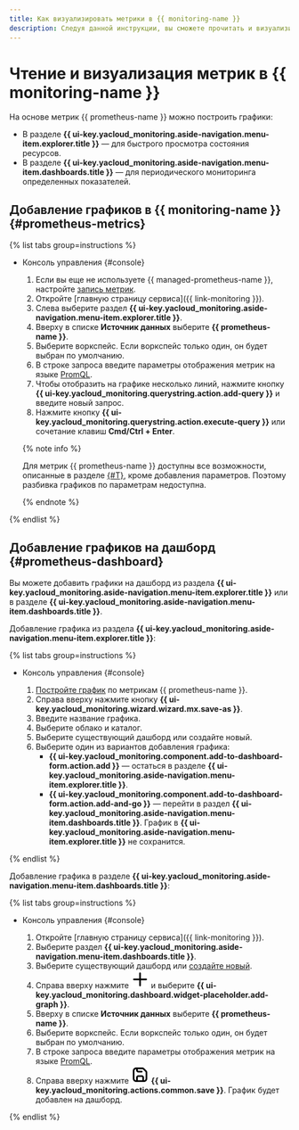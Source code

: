 ```yaml
---
title: Как визуализировать метрики в {{ monitoring-name }}
description: Следуя данной инструкции, вы сможете прочитать и визуализировать метрики {{ prometheus-name }} в {{ monitoring-name }}.
---
```


# Чтение и визуализация метрик в {{ monitoring-name }}

На основе метрик {{ prometheus-name }} можно построить графики:

* В разделе **{{ ui-key.yacloud_monitoring.aside-navigation.menu-item.explorer.title }}** — для быстрого просмотра состояния ресурсов.
* В разделе **{{ ui-key.yacloud_monitoring.aside-navigation.menu-item.dashboards.title }}** — для периодического мониторинга определенных показателей.


## Добавление графиков в {{ monitoring-name }} {#prometheus-metrics}

{% list tabs group=instructions %}

- Консоль управления {#console}

  1. Если вы еще не используете {{ managed-prometheus-name }}, настройте [запись метрик](../ingestion/index.md).
  1. Откройте [главную страницу сервиса]({{ link-monitoring }}).
  1. Слева выберите раздел **{{ ui-key.yacloud_monitoring.aside-navigation.menu-item.explorer.title }}**.
  1. Вверху в списке **Источник данных** выберите **{{ prometheus-name }}**.
  1. Выберите воркспейс. Если воркспейс только один, он будет выбран по умолчанию.
  1. В строке запроса введите параметры отображения метрик на языке [PromQL](https://prometheus.io/docs/prometheus/latest/querying/basics/).
  1. Чтобы отобразить на графике несколько линий, нажмите кнопку **{{ ui-key.yacloud_monitoring.querystring.action.add-query }}** и введите новый запрос.
  1. Нажмите кнопку **{{ ui-key.yacloud_monitoring.querystring.action.execute-query }}** или сочетание клавиш **Cmd/Ctrl + Enter**.

  {% note info %}

  Для метрик {{ prometheus-name }} доступны все возможности, описанные в разделе [{#T}](../../metric/metric-explorer.md), кроме добавления параметров. Поэтому разбивка графиков по параметрам недоступна.

  {% endnote %}

{% endlist %}

## Добавление графиков на дашборд {#prometheus-dashboard}

Вы можете добавить графики на дашборд из раздела **{{ ui-key.yacloud_monitoring.aside-navigation.menu-item.explorer.title }}** или в разделе **{{ ui-key.yacloud_monitoring.aside-navigation.menu-item.dashboards.title }}**.

Добавление графика из раздела **{{ ui-key.yacloud_monitoring.aside-navigation.menu-item.explorer.title }}**:

{% list tabs group=instructions %}

- Консоль управления {#console}

  1. [Постройте график](#prometheus-metrics) по метрикам {{ prometheus-name }}.
  1. Справа вверху нажмите кнопку **{{ ui-key.yacloud_monitoring.wizard.wizard.mx.save-as }}**.
  1. Введите название графика.
  1. Выберите облако и каталог.
  1. Выберите существующий дашборд или создайте новый.
  1. Выберите один из вариантов добавления графика:
     * **{{ ui-key.yacloud_monitoring.component.add-to-dashboard-form.action.add }}** — остаться в разделе **{{ ui-key.yacloud_monitoring.aside-navigation.menu-item.explorer.title }}**.
     * **{{ ui-key.yacloud_monitoring.component.add-to-dashboard-form.action.add-and-go }}** — перейти в раздел **{{ ui-key.yacloud_monitoring.aside-navigation.menu-item.dashboards.title }}**. График в **{{ ui-key.yacloud_monitoring.aside-navigation.menu-item.explorer.title }}** не сохранится.

{% endlist %}

Добавление графика в разделе **{{ ui-key.yacloud_monitoring.aside-navigation.menu-item.dashboards.title }}**:

{% list tabs group=instructions %}

- Консоль управления {#console}

  1. Откройте [главную страницу сервиса]({{ link-monitoring }}).
  1. Выберите раздел **{{ ui-key.yacloud_monitoring.aside-navigation.menu-item.dashboards.title }}**.
  1. Выберите существующий дашборд или [создайте новый](../../dashboard/create.md).
  1. Справа вверху нажмите ![image](../../../../_assets/console-icons/plus.svg) и выберите **{{ ui-key.yacloud_monitoring.dashboard.widget-placeholder.add-graph }}**.
  1. Вверху в списке **Источник данных** выберите **{{ prometheus-name }}**.
  1. Выберите воркспейс. Если воркспейс только один, он будет выбран по умолчанию.
  1. В строке запроса введите параметры отображения метрик на языке [PromQL](https://prometheus.io/docs/prometheus/latest/querying/basics/).
  1. Справа вверху нажмите ![image](../../../../_assets/console-icons/floppy-disk.svg) **{{ ui-key.yacloud_monitoring.actions.common.save }}**. График будет добавлен на дашборд.

{% endlist %}

